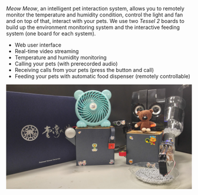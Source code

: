 *Meow Meow*, an intelligent pet interaction system, allows you to remotely monitor the temperature and humidity condition, control the light and fan and on top of that, interact with your pets. We use two *Tessel 2* boards to build up the environment monitoring system and the interactive feeding system (one board for each system).

- Web user interface
- Real-time video streaming
- Temperature and humidity monitoring
- Calling your pets (with prerecorded audio)
- Receiving calls from your pets (press the button and call)
- Feeding your pets with automatic food dispenser (remotely controllable)

<img src="figs/system.jpg" alt="system" style="max-height:300px; display:block; margin:auto">
